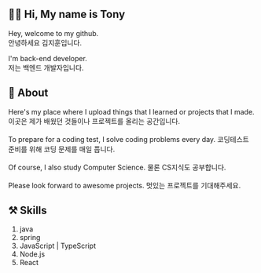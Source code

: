 ## 👨‍💻 Hi, My name is Tony
Hey, welcome to my github. <br>
안녕하세요 김지훈입니다.

I'm back-end developer. <br>
저는 백엔드 개발자입니다.

## 📘 About
Here's my place where I upload things that I learned or projects that I made. <br>
이곳은 제가 배웠던 것들이나 프로젝트를 올리는 공간입니다.
<br>
<br>
To prepare for a coding test, I solve coding problems every day.
코딩테스트 준비를 위해 코딩 문제를 매일 풉니다.
<br>
<br>
Of course, I also study Computer Science.
물론 CS지식도 공부합니다.
<br>
<br>
Please look forward to awesome projects.
멋있는 프로젝트를 기대해주세요.
<br>

## ⚒ Skills
1. java
2. spring
3. JavaScript | TypeScript
4. Node.js
5. React
